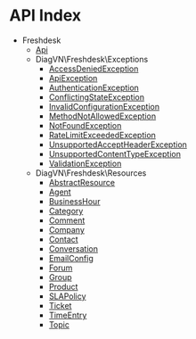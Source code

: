 API Index
=========

* Freshdesk
    * [Api](Freshdesk-Api.md)
    * DiagVN\Freshdesk\Exceptions
        * [AccessDeniedException](Freshdesk-Exceptions-AccessDeniedException.md)
        * [ApiException](Freshdesk-Exceptions-ApiException.md)
        * [AuthenticationException](Freshdesk-Exceptions-AuthenticationException.md)
        * [ConflictingStateException](Freshdesk-Exceptions-ConflictingStateException.md)
        * [InvalidConfigurationException](Freshdesk-Exceptions-InvalidConfigurationException.md)
        * [MethodNotAllowedException](Freshdesk-Exceptions-MethodNotAllowedException.md)
        * [NotFoundException](Freshdesk-Exceptions-NotFoundException.md)
        * [RateLimitExceededException](Freshdesk-Exceptions-RateLimitExceededException.md)
        * [UnsupportedAcceptHeaderException](Freshdesk-Exceptions-UnsupportedAcceptHeaderException.md)
        * [UnsupportedContentTypeException](Freshdesk-Exceptions-UnsupportedContentTypeException.md)
        * [ValidationException](Freshdesk-Exceptions-ValidationException.md)
    * DiagVN\Freshdesk\Resources
        * [AbstractResource](Freshdesk-Resources-AbstractResource.md)
        * [Agent](Freshdesk-Resources-Agent.md)
        * [BusinessHour](Freshdesk-Resources-BusinessHour.md)
        * [Category](Freshdesk-Resources-Category.md)
        * [Comment](Freshdesk-Resources-Comment.md)
        * [Company](Freshdesk-Resources-Company.md)
        * [Contact](Freshdesk-Resources-Contact.md)
        * [Conversation](Freshdesk-Resources-Conversation.md)
        * [EmailConfig](Freshdesk-Resources-EmailConfig.md)
        * [Forum](Freshdesk-Resources-Forum.md)
        * [Group](Freshdesk-Resources-Group.md)
        * [Product](Freshdesk-Resources-Product.md)
        * [SLAPolicy](Freshdesk-Resources-SLAPolicy.md)
        * [Ticket](Freshdesk-Resources-Ticket.md)
        * [TimeEntry](Freshdesk-Resources-TimeEntry.md)
        * [Topic](Freshdesk-Resources-Topic.md)

